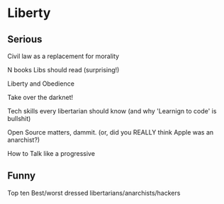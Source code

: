 # Liberty

## Serious

Civil law as a replacement for morality

N books Libs should read (surprising!)

Liberty and Obedience

Take over the darknet!

Tech skills every libertarian should know
(and why 'Learnign to code' is bullshit)

Open Source matters, dammit.
(or, did you REALLY think Apple was an anarchist?)

How to Talk like a progressive


## Funny

Top ten Best/worst dressed libertarians/anarchists/hackers

